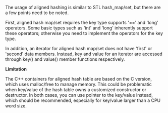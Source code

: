 The usage of aligned hashing is similar to STL hash\_map/set, but there are a few points need to be noted.

First, aligned hash map/set requires the key type supports '==' and 'long' operators. Some basic types such as 'int' and 'long' inherently support these operators; otherwise you need to implement the operators for the key type.

In addition, an iterator for aligned hash map/set does not have 'first' or
'second' data members. Instead, key and value for an iterator are accessed through key() and value() member functions respectively.

**Limitation**

The C++ containers for aligned hash table are based on the C version, which uses malloc/free to manage memory. This could be problematic when key/value of the hash table owns a customized constructor or destructor. In both cases, you can use pointer to the key/value instead, which should be recommended, especially for key/value larger than a CPU word size.